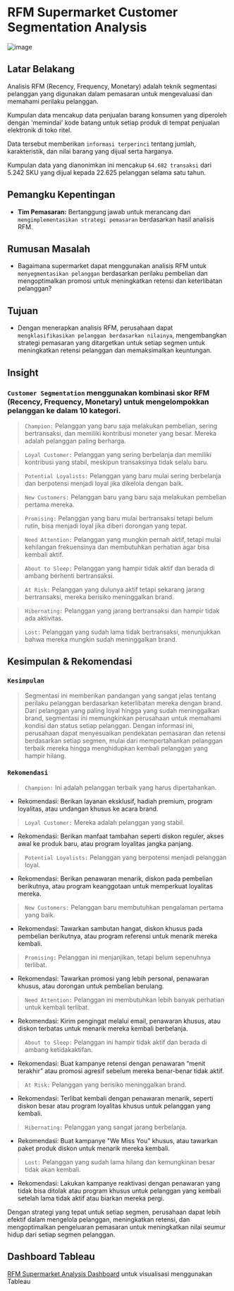 # RFM Supermarket Customer Segmentation Analysis

![image](https://github.com/user-attachments/assets/dc0c18ec-17ba-4a20-bb28-cda8cc44ccf3)


## **Latar Belakang**
Analisis RFM (Recency, Frequency, Monetary) adalah teknik segmentasi pelanggan yang digunakan dalam pemasaran untuk mengevaluasi dan memahami perilaku pelanggan.

Kumpulan data mencakup data penjualan barang konsumen yang diperoleh dengan 'memindai' kode batang untuk setiap produk di tempat penjualan elektronik di toko ritel.

Data tersebut memberikan `informasi terperinci` tentang jumlah, karakteristik, dan nilai barang yang dijual serta harganya.

Kumpulan data yang dianonimkan ini mencakup `64.682 transaksi` dari 5.242 SKU yang dijual kepada 22.625 pelanggan selama satu tahun.


## **Pemangku Kepentingan**

- **Tim Pemasaran:** Bertanggung jawab untuk merancang dan `mengimplementasikan strategi pemasaran` berdasarkan hasil analisis RFM.


## **Rumusan Masalah**

- Bagaimana supermarket dapat menggunakan analisis RFM untuk `menyegmentasikan pelanggan` berdasarkan perilaku pembelian dan mengoptimalkan promosi untuk meningkatkan retensi dan keterlibatan pelanggan?
  

## **Tujuan**

- Dengan menerapkan analisis RFM, perusahaan dapat `mengklasifikasikan pelanggan berdasarkan nilainya`, mengembangkan strategi pemasaran yang ditargetkan untuk setiap segmen untuk meningkatkan retensi pelanggan dan memaksimalkan keuntungan.


## Insight 

### **`Customer Segmentation`** menggunakan kombinasi skor RFM (Recency, Frequency, Monetary) untuk mengelompokkan pelanggan ke dalam 10 kategori.

> `Champion:` Pelanggan yang baru saja melakukan pembelian, sering bertransaksi, dan memiliki kontribusi moneter yang besar. Mereka adalah pelanggan paling berharga.

> `Loyal Customer:` Pelanggan yang sering berbelanja dan memiliki kontribusi yang stabil, meskipun transaksinya tidak selalu baru.

> `Potential Loyalists:` Pelanggan yang baru mulai sering berbelanja dan berpotensi menjadi loyal jika dikelola dengan baik.

> `New Customers:` Pelanggan baru yang baru saja melakukan pembelian pertama mereka.

> `Promising:` Pelanggan yang baru mulai bertransaksi tetapi belum rutin, bisa menjadi loyal jika diberi dorongan yang tepat.

> `Need Attention:` Pelanggan yang mungkin pernah aktif, tetapi mulai kehilangan frekuensinya dan membutuhkan perhatian agar bisa kembali aktif.

> `About to Sleep:` Pelanggan yang hampir tidak aktif dan berada di ambang berhenti bertransaksi.

> `At Risk:` Pelanggan yang dulunya aktif tetapi sekarang jarang bertransaksi, mereka berisiko meninggalkan brand.

> `Hibernating:` Pelanggan yang jarang bertransaksi dan hampir tidak ada aktivitas.

> `Lost:`  Pelanggan yang sudah lama tidak bertransaksi, menunjukkan bahwa mereka mungkin sudah meninggalkan brand.


## **Kesimpulan & Rekomendasi**

### **`Kesimpulan`**

> Segmentasi ini memberikan pandangan yang sangat jelas tentang perilaku pelanggan berdasarkan keterlibatan mereka dengan brand. Dari pelanggan yang paling loyal hingga yang sudah meninggalkan brand, segmentasi ini memungkinkan perusahaan untuk memahami kondisi dan status setiap pelanggan. Dengan informasi ini, perusahaan dapat menyesuaikan pendekatan pemasaran dan retensi berdasarkan setiap segmen, mulai dari mempertahankan pelanggan terbaik mereka hingga menghidupkan kembali pelanggan yang hampir hilang.

### **`Rekomendasi`**

> `Champion:` Ini adalah pelanggan terbaik yang harus dipertahankan.

- Rekomendasi: Berikan layanan eksklusif, hadiah premium, program loyalitas, atau undangan khusus ke acara brand.

> `Loyal Customer:` Mereka adalah pelanggan yang stabil.

- Rekomendasi: Berikan manfaat tambahan seperti diskon reguler, akses awal ke produk baru, atau program loyalitas jangka panjang.

> `Potential Loyalists:` Pelanggan yang berpotensi menjadi pelanggan loyal.

- Rekomendasi: Berikan penawaran menarik, diskon pada pembelian berikutnya, atau program keanggotaan untuk memperkuat loyalitas mereka.

> `New Customers:` Pelanggan baru membutuhkan pengalaman pertama yang baik.

- Rekomendasi: Tawarkan sambutan hangat, diskon khusus pada pembelian berikutnya, atau program referensi untuk menarik mereka kembali.

> `Promising:` Pelanggan ini menjanjikan, tetapi belum sepenuhnya terlibat.

- Rekomendasi: Tawarkan promosi yang lebih personal, penawaran khusus, atau dorongan untuk pembelian berulang.

> `Need Attention:` Pelanggan ini membutuhkan lebih banyak perhatian untuk kembali terlibat.

- Rekomendasi: Kirim pengingat melalui email, penawaran khusus, atau diskon terbatas untuk menarik mereka kembali berbelanja.

> `About to Sleep:` Pelanggan ini hampir tidak aktif dan berada di ambang ketidakaktifan.

- Rekomendasi: Buat kampanye retensi dengan penawaran “menit terakhir” atau promosi agresif sebelum mereka benar-benar tidak aktif.

> `At Risk:` Pelanggan yang berisiko meninggalkan brand.

- Rekomendasi: Terlibat kembali dengan penawaran menarik, seperti diskon besar atau program loyalitas khusus untuk pelanggan yang kembali.

> `Hibernating:` Pelanggan yang sangat jarang berbelanja.

- Rekomendasi: Buat kampanye "We Miss You" khusus, atau tawarkan paket produk diskon untuk menarik mereka kembali.

> `Lost:` Pelanggan yang sudah lama hilang dan kemungkinan besar tidak akan kembali.

- Rekomendasi: Lakukan kampanye reaktivasi dengan penawaran yang tidak bisa ditolak atau program khusus untuk pelanggan yang kembali setelah lama tidak aktif atau biarkan mereka pergi.

Dengan strategi yang tepat untuk setiap segmen, perusahaan dapat lebih efektif dalam mengelola pelanggan, meningkatkan retensi, dan mengoptimalkan pengeluaran pemasaran untuk meningkatkan nilai seumur hidup dari setiap segmen pelanggan.


## Dashboard Tableau

[RFM Supermarket Analysis Dashboard](https://public.tableau.com/app/profile/zia.tabaruk/viz/RFMSupermarketAnalysis/StoryRFMSupermarketAnalysis) untuk visualisasi menggunakan Tableau
